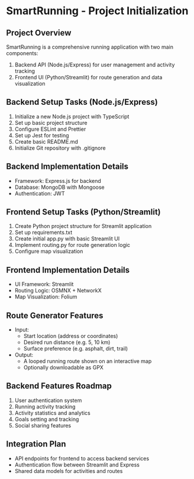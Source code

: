 # SmartRunning - Project Initialization

## Project Overview
SmartRunning is a comprehensive running application with two main components:
1. Backend API (Node.js/Express) for user management and activity tracking
2. Frontend UI (Python/Streamlit) for route generation and data visualization

## Backend Setup Tasks (Node.js/Express)
1. Initialize a new Node.js project with TypeScript
2. Set up basic project structure
3. Configure ESLint and Prettier
4. Set up Jest for testing
5. Create basic README.md
6. Initialize Git repository with .gitignore

## Backend Implementation Details
- Framework: Express.js for backend
- Database: MongoDB with Mongoose
- Authentication: JWT

## Frontend Setup Tasks (Python/Streamlit)
1. Create Python project structure for Streamlit application
2. Set up requirements.txt
3. Create initial app.py with basic Streamlit UI
4. Implement routing.py for route generation logic
5. Configure map visualization

## Frontend Implementation Details
- UI Framework: Streamlit
- Routing Logic: OSMNX + NetworkX
- Map Visualization: Folium

## Route Generator Features
- Input:
  - Start location (address or coordinates)
  - Desired run distance (e.g. 5, 10 km)
  - Surface preference (e.g. asphalt, dirt, trail)
- Output:
  - A looped running route shown on an interactive map
  - Optionally downloadable as GPX

## Backend Features Roadmap
1. User authentication system
2. Running activity tracking
3. Activity statistics and analytics 
4. Goals setting and tracking
5. Social sharing features

## Integration Plan
- API endpoints for frontend to access backend services
- Authentication flow between Streamlit and Express
- Shared data models for activities and routes